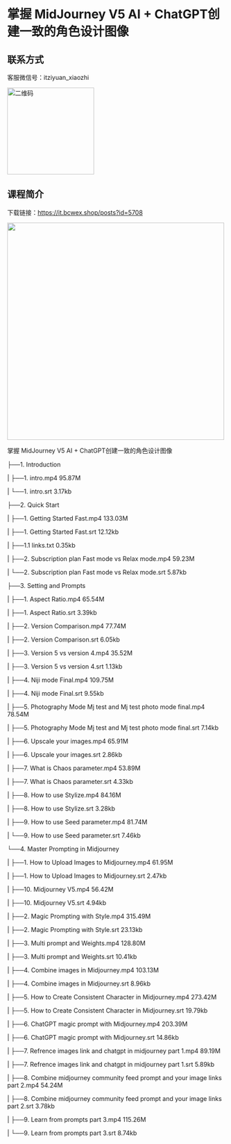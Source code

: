 # 掌握 MidJourney V5 AI + ChatGPT创建一致的角色设计图像

## 联系方式

客服微信号：itziyuan_xiaozhi

<img src="https://ziyuanyun.oss-cn-guangzhou.aliyuncs.com/common/20240614073449/666b82192834a.jpg" width="200" height="200" alt="二维码">

## 课程简介

下载链接：https://it.bcwex.shop/posts?id=5708

<img src="https://ziyuanyun.oss-cn-guangzhou.aliyuncs.com/yun/20241201164348/674c21c4538ae.jpg" width="500" alt="">

  

 掌握 MidJourney V5 AI + ChatGPT创建一致的角色设计图像

 ├──1. Introduction

 | ├──1. intro.mp4 95.87M

 | └──1. intro.srt 3.17kb

 ├──2. Quick Start

 | ├──1. Getting Started Fast.mp4 133.03M

 | ├──1. Getting Started Fast.srt 12.12kb

 | ├──1.1 links.txt 0.35kb

 | ├──2. Subscription plan Fast mode vs Relax mode.mp4 59.23M

 | └──2. Subscription plan Fast mode vs Relax mode.srt 5.87kb

 ├──3. Setting and Prompts

 | ├──1. Aspect Ratio.mp4 65.54M

 | ├──1. Aspect Ratio.srt 3.39kb

 | ├──2. Version Comparison.mp4 77.74M

 | ├──2. Version Comparison.srt 6.05kb

 | ├──3. Version 5 vs version 4.mp4 35.52M

 | ├──3. Version 5 vs version 4.srt 1.13kb

 | ├──4. Niji mode Final.mp4 109.75M

 | ├──4. Niji mode Final.srt 9.55kb

 | ├──5. Photography Mode Mj test and Mj test photo mode final.mp4 78.54M

 | ├──5. Photography Mode Mj test and Mj test photo mode final.srt 7.14kb

 | ├──6. Upscale your images.mp4 65.91M

 | ├──6. Upscale your images.srt 2.86kb

 | ├──7. What is Chaos parameter.mp4 53.89M

 | ├──7. What is Chaos parameter.srt 4.33kb

 | ├──8. How to use Stylize.mp4 84.16M

 | ├──8. How to use Stylize.srt 3.28kb

 | ├──9. How to use Seed parameter.mp4 81.74M

 | └──9. How to use Seed parameter.srt 7.46kb

 └──4. Master Prompting in Midjourney

 | ├──1. How to Upload Images to Midjourney.mp4 61.95M

 | ├──1. How to Upload Images to Midjourney.srt 2.47kb

 | ├──10. Midjourney V5.mp4 56.42M

 | ├──10. Midjourney V5.srt 4.94kb

 | ├──2. Magic Prompting with Style.mp4 315.49M

 | ├──2. Magic Prompting with Style.srt 23.13kb

 | ├──3. Multi prompt and Weights.mp4 128.80M

 | ├──3. Multi prompt and Weights.srt 10.41kb

 | ├──4. Combine images in Midjourney.mp4 103.13M

 | ├──4. Combine images in Midjourney.srt 8.96kb

 | ├──5. How to Create Consistent Character in Midjourney.mp4 273.42M

 | ├──5. How to Create Consistent Character in Midjourney.srt 19.79kb

 | ├──6. ChatGPT magic prompt with Midjourney.mp4 203.39M

 | ├──6. ChatGPT magic prompt with Midjourney.srt 14.86kb

 | ├──7. Refrence images link and chatgpt in midjourney part 1.mp4 89.19M

 | ├──7. Refrence images link and chatgpt in midjourney part 1.srt 5.89kb

 | ├──8. Combine midjourney community feed prompt and your image links part 2.mp4 54.24M

 | ├──8. Combine midjourney community feed prompt and your image links part 2.srt 3.78kb

 | ├──9. Learn from prompts part 3.mp4 115.26M

 | └──9. Learn from prompts part 3.srt 8.74kb

  